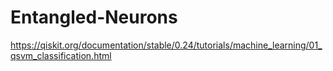 # Entangled-Neurons
https://qiskit.org/documentation/stable/0.24/tutorials/machine_learning/01_qsvm_classification.html
